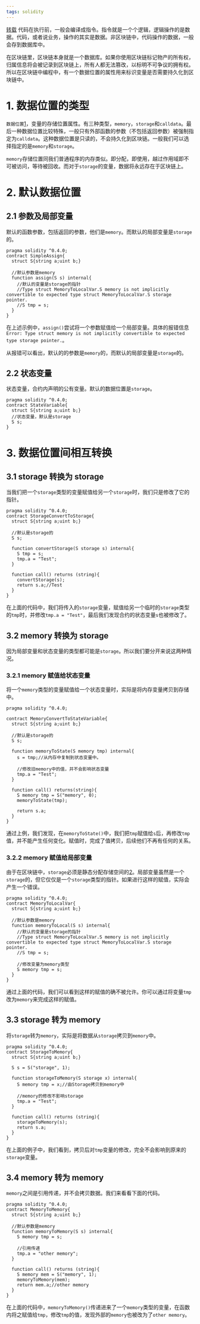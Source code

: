 ```yaml
---
tags: solidity
---
```


[转载](http://me.tryblockchain.org/solidity-data-location.html)
代码在执行前，一般会编译成指令。指令就是一个个逻辑，逻辑操作的是数据。代码，或者说业务，操作的其实是数据。非区块链中，代码操作的数据，一般会存到数据库中。

在区块链里，区块链本身就是一个数据库。如果你使用区块链标记物产的所有权，归属信息将会被记录到区块链上，所有人都无法篡改，以标明不可争议的拥有权。所以在区块链中编程中，有一个数据位置的属性用来标识变量是否需要持久化到区块链中。

# 1. 数据位置的类型

`数据位置`[1](http://me.tryblockchain.org/solidity-data-location.html#fn1)，变量的存储位置属性。有三种类型，`memory`，`storage`和`calldata`。最后一种数据位置比较特殊，一般只有外部函数的参数（不包括返回参数）被强制指定为`calldata`。这种数据位置是只读的，不会持久化到区块链。一般我们可以选择指定的是`memory`和`storage`。

`memory`存储位置同我们普通程序的内存类似。即分配，即使用，越过作用域即不可被访问，等待被回收。而对于`storage`的变量，数据将永远存在于区块链上。

# 2. 默认数据位置

## 2.1 参数及局部变量

默认的函数参数，包括返回的参数，他们是`memory`。而默认的局部变量是`storage`的。

```solidity
pragma solidity ^0.4.0;
contract SimpleAssign{
  struct S{string a;uint b;}

  //默认参数是memory
  function assign(S s) internal{
    //默认的变量是storage的指针
    //Type struct MemoryToLocalVar.S memory is not implicitly convertible to expected type struct MemoryToLocalVar.S storage pointer.
    //S tmp = s;
  }
}
```

在上述示例中，`assign()`尝试将一个参数赋值给一个局部变量。具体的报错信息`Error: Type struct memory is not implicitly convertible to expected type storage pointer.`。

从报错可以看出，默认的的参数是`memory`的，而默认的局部变量是`storage`的。

## 2.2 状态变量

状态变量，合约内声明的公有变量。默认的数据位置是`storage`。

```solidity
pragma solidity ^0.4.0;
contract StateVariable{
  struct S{string a;uint b;}
  //状态变量，默认是storage
  S s;
}
```

# 3. 数据位置间相互转换

## 3.1 storage 转换为 storage

当我们把一个`storage`类型的变量赋值给另一个`storage`时，我们只是修改了它的指针。

```solidity
pragma solidity ^0.4.0;
contract StorageConvertToStorage{
  struct S{string a;uint b;}

  //默认是storage的
  S s;

  function convertStorage(S storage s) internal{
    S tmp = s;
    tmp.a = "Test";
  }

  function call() returns (string){
    convertStorage(s);
    return s.a;//Test
  }
}
```

在上面的代码中，我们将传入的`storage`变量，赋值给另一个临时的`storage`类型的`tmp`时，并修改`tmp.a = "Test"`，最后我们发现合约的状态变量`s`也被修改了。

## 3.2 memory 转换为 storage

因为局部变量和状态变量的类型都可能是`storage`。所以我们要分开来说这两种情况。

### 3.2.1 memory 赋值给状态变量

将一个`memory`类型的变量赋值给一个状态变量时，实际是将内存变量拷贝到存储中。

```solidity
pragma solidity ^0.4.0;

contract MemoryConvertToStateVariable{
  struct S{string a;uint b;}

  //默认是storage的
  S s;

  function memoryToState(S memory tmp) internal{
    s = tmp;//从内存中复制到状态变量中。

    //修改旧memory中的值，并不会影响状态变量
    tmp.a = "Test";
  }

  function call() returns(string){
    S memory tmp = S("memory", 0);
    memoryToState(tmp);

    return s.a;
  }
}
```

通过上例，我们发现，在`memoryToState()`中，我们把`tmp`赋值给`s`后，再修改`tmp`值，并不能产生任何变化。赋值时，完成了值拷贝，后续他们不再有任何的关系。

### 3.2.2 memory 赋值给局部变量

由于在区块链中，`storage`必须是静态分配存储空间的[2](http://me.tryblockchain.org/solidity-data-location.html#fn2)。局部变量虽然是一个`storage`的，但它仅仅是一个`storage`类型的指针。如果进行这样的赋值，实际会产生一个错误。

```solidity
pragma solidity ^0.4.0;
contract MemoryToLocalVar{
  struct S{string a;uint b;}

  //默认参数是memory
  function memoryToLocal(S s) internal{
    //默认的变量是storage的指针
    //Type struct MemoryToLocalVar.S memory is not implicitly convertible to expected type struct MemoryToLocalVar.S storage pointer.
    //S tmp = s;

    //修改变量为memory类型
    S memory tmp = s;
  }
}
```

通过上面的代码，我们可以看到这样的赋值的确不被允许。你可以通过将变量`tmp`改为`memory`来完成这样的赋值。

## 3.3 storage 转为 memory

将`storage`转为`memory`，实际是将数据从`storage`拷贝到`memory`中。

```solidity
pragma solidity ^0.4.0;
contract StorageToMemory{
  struct S{string a;uint b;}

  S s = S("storage", 1);

  function storageToMemory(S storage x) internal{
    S memory tmp = x;//由Storage拷贝到memory中

    //memory的修改不影响storage
    tmp.a = "Test";
  }

  function call() returns (string){
    storageToMemory(s);
    return s.a;
  }
}
```

在上面的例子中，我们看到，拷贝后对`tmp`变量的修改，完全不会影响到原来的`storage`变量。

## 3.4 memory 转为 memory

`memory`之间是引用传递，并不会拷贝数据。我们来看看下面的代码。

```solidity
pragma solidity ^0.4.0;
contract MemoryToMemory{
  struct S{string a;uint b;}

  //默认参数是memory
  function memoryToMemory(S s) internal{
    S memory tmp = s;

    //引用传递
    tmp.a = "other memory";
  }

  function call() returns (string){
    S memory mem = S("memory", 1);
    memoryToMemory(mem);
    return mem.a;//other memory
  }
}
```

在上面的代码中，`memoryToMemory()`传递进来了一个`memory`类型的变量，在函数内将之赋值给`tmp`，修改`tmp`的值，发现外部的`memory`也被改为了`other memory`。

